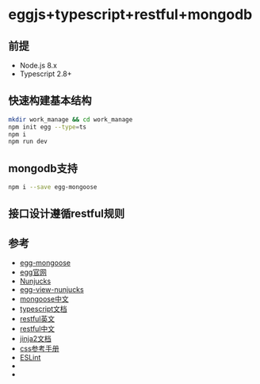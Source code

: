 
# eggjs+typescript+restful+mongodb

## 前提

- Node.js 8.x
- Typescript 2.8+


## 快速构建基本结构
```sh
mkdir work_manage && cd work_manage
npm init egg --type=ts
npm i
npm run dev
```

## mongodb支持
```sh
npm i --save egg-mongoose
```

## 接口设计遵循restful规则


## 参考
* [egg-mongoose](https://github.com/eggjs/egg-mongoose)
* [egg官网](https://eggjs.org/zh-cn/)
* [Nunjucks](https://nunjucks.bootcss.com/)
* [egg-view-nunjucks](https://github.com/eggjs/egg-view-nunjucks)
* [mongoose中文](http://www.mongoosejs.net/docs/guide.html)
* [typescript文档](https://www.tslang.cn/docs/home.html)
* [restful英文](http://www.restfulapi.nl/)
* [restful中文](http://notes.veryide.com/restful.md)
* [jinja2文档](https://jinja.palletsprojects.com/en/2.11.x/templates/#)
* [css参考手册](https://www.runoob.com/cssref/css-reference.html)
* [ESLint](http://eslint.cn/)
* []()
* []()
